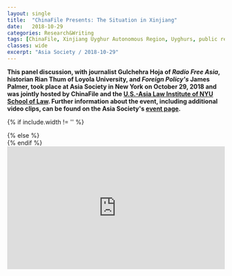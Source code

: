 ```yaml
---
layout: single
title:  "ChinaFile Presents: The Situation in Xinjiang"
date:   2018-10-29
categories: Research&Writing
tags: [ChinaFile, Xinjiang Uyghur Autonomous Region, Uyghurs, public remarks]
classes: wide
excerpt: "Asia Society / 2018-10-29"
---
```

<style>
div.ytcontainer {
    position: relative;
    width: 100%;
    height: 0;
    padding-bottom: 56.25%;
}
iframe.yt {
    position: absolute;
    top: 0;
    left: 0;
    width: 100%;
    height: 100%;
    border: 0;
}
</style>



**This panel discussion, with journalist Gulchehra Hoja of <em>Radio Free Asia</em>, historian Rian Thum of Loyola University, and <em>Foreign Policy's</em> James Palmer, took place at Asia Society in New York on October 29, 2018 and was jointly hosted by ChinaFile and the <a href="https://usali.org/">U.S.-Asia Law Institute of NYU School of Law</a>. Further information about the event, including additional video clips, can be found on the Asia Society's [event page](https://asiasociety.org/new-york/events/chinafile-presents-situation-xinjiang).**

{% if include.width != '' %}
  <div style="width: {{include.width}}; margin:0 auto;">
{% else %}
  <div>
{% endif %}
  <div class="ytcontainer">
    <iframe class="yt" allowfullscreen src="https://www.youtube.com/embed/gNaCM7zZlxk"></iframe>
  </div>
</div>
